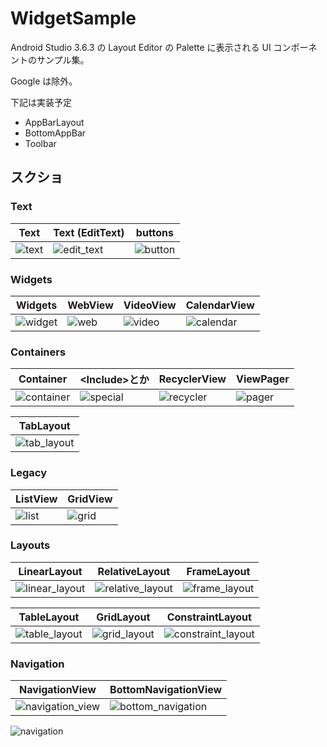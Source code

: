 # WidgetSample
Android Studio 3.6.3 の Layout Editor の Palette に表示される UI コンポーネントのサンプル集。

Google は除外。

下記は実装予定

* AppBarLayout
* BottomAppBar
* Toolbar

## スクショ
### Text
| Text | Text (EditText) | buttons |
| --- | --- | --- |
| ![text](https://user-images.githubusercontent.com/34936885/83939016-670dee80-a814-11ea-9917-8e0ce88003d1.png) | ![edit_text](https://user-images.githubusercontent.com/34936885/83939020-6ecd9300-a814-11ea-9a42-8a186f667d35.png)|![button](https://user-images.githubusercontent.com/34936885/83939030-860c8080-a814-11ea-9272-ac31dead51be.png)|

### Widgets
| Widgets | WebView | VideoView | CalendarView |
| --- | --- | --- | --- |
|![widget](https://user-images.githubusercontent.com/34936885/83939040-93c20600-a814-11ea-95c0-712f8c1f0e10.png)|![web](https://user-images.githubusercontent.com/34936885/83939065-c835c200-a814-11ea-9e89-7303bbb4d278.png)|![video](https://user-images.githubusercontent.com/34936885/83939059-be13c380-a814-11ea-889e-409e4f5e21c2.png)|![calendar](https://user-images.githubusercontent.com/34936885/83939057-ad634d80-a814-11ea-8dac-79fde3c7c13a.png)|

### Containers
| Container | \<Include>とか | RecyclerView | ViewPager |
| --- | --- | --- | --- |
|![container](https://user-images.githubusercontent.com/34936885/83939072-dc79bf00-a814-11ea-8734-b3e7fcf90eca.png)|![special](https://user-images.githubusercontent.com/34936885/83939077-e6032700-a814-11ea-8b5a-67de6b347b17.png)|![recycler](https://user-images.githubusercontent.com/34936885/83939094-0d59f400-a815-11ea-90ac-cb13f4be7ea1.png)|![pager](https://user-images.githubusercontent.com/34936885/83939082-fadfba80-a814-11ea-9290-7864ba4f3b8b.png)|

| TabLayout |
| --- |
|![tab_layout](https://user-images.githubusercontent.com/34936885/87252494-91f00000-c4ae-11ea-9c71-9ff0fa82a219.gif)|

### Legacy
| ListView | GridView |
| --- | --- |
|![list](https://user-images.githubusercontent.com/34936885/83939084-003d0500-a815-11ea-8d41-80378c808022.png)|![grid](https://user-images.githubusercontent.com/34936885/83939100-18ad1f80-a815-11ea-9bd3-2ba437f8c146.png)|

### Layouts
| LinearLayout | RelativeLayout | FrameLayout |
| --- | --- | --- |
|![linear_layout](https://user-images.githubusercontent.com/34936885/86518759-ccceb400-be6e-11ea-9280-5dc6a267d834.png)|![relative_layout](https://user-images.githubusercontent.com/34936885/86518767-d526ef00-be6e-11ea-8068-798d3aa6b32f.png)|![frame_layout](https://user-images.githubusercontent.com/34936885/86518798-1ddea800-be6f-11ea-8046-a2567ecdcd81.png)|

| TableLayout | GridLayout | ConstraintLayout |
| --- | --- | --- |
|![table_layout](https://user-images.githubusercontent.com/34936885/86518801-246d1f80-be6f-11ea-82eb-4d179ccd8a68.png)|![grid_layout](https://user-images.githubusercontent.com/34936885/86518817-541c2780-be6f-11ea-8fe4-e980838a8714.png)|![constraint_layout](https://user-images.githubusercontent.com/34936885/86518820-5bdbcc00-be6f-11ea-8f4e-b25814cddd78.png)|

### Navigation
| NavigationView | BottomNavigationView |
| --- | --- |
|![navigation_view](https://user-images.githubusercontent.com/34936885/89113381-65c31000-d4ab-11ea-99b4-abcf03f510a5.png)|![bottom_navigation](https://user-images.githubusercontent.com/34936885/89113379-5ba11180-d4ab-11ea-8393-caab951431d7.png)|

![navigation](https://user-images.githubusercontent.com/34936885/89113384-6f4c7800-d4ab-11ea-99f6-eeaaf69dd6de.gif)